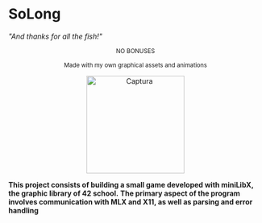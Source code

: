 # SoLong
_"And thanks for all the fish!"_


<p align="center">
<sub>NO BONUSES</sub>
 </p>
 
 <p align="center">
<sub> Made with my own graphical assets and animations </sub>
</p>

<p align="center">
<img width="194" alt="Captura" src="https://github.com/shoganaix/42PushSwap/assets/123943292/a706aec1-2095-45b3-b583-19fbcaf614c9">
</p>

 

**This project consists of building a small game developed with miniLibX, the graphic library of 42 school.**
**The primary aspect of the program involves communication with MLX and X11, as well as parsing and error handling**
 
